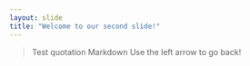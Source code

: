 ```yaml
---
layout: slide
title: "Welcome to our second slide!"
---
```

>Test quotation Markdown 
Use the left arrow to go back!
